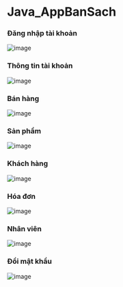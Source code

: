 # Java_AppBanSach
<h3>Đăng nhập tài khoản</h3>

![image](https://github.com/vovanminhtri2002/Java_AppBanSach/assets/118377344/c5264bba-c0de-468a-9f5a-a1e5de54c659)

<h3>Thông tin tài khoản</h3>

![image](https://github.com/vovanminhtri2002/Java_AppBanSach/assets/118377344/55ce49d4-7582-43b7-8835-e8f1325f007d)

<h3>Bán hàng</h3>

![image](https://github.com/vovanminhtri2002/Java_AppBanSach/assets/118377344/e25e4fdd-a4f6-488b-bd92-7bc11fd7531c)

<h3>Sản phẩm</h3>

![image](https://github.com/vovanminhtri2002/Java_AppBanSach/assets/118377344/f7d9c874-37d2-4883-a54c-a51981b87e07)

<h3>Khách hàng</h3>

![image](https://github.com/vovanminhtri2002/Java_AppBanSach/assets/118377344/3343db0a-39c0-4085-a6db-ae046ef50fc7)

<h3>Hóa đơn</h3>

![image](https://github.com/vovanminhtri2002/Java_AppBanSach/assets/118377344/f0019cce-89ff-4c8e-aa0f-8586664e489c)

<h3>Nhân viên</h3>

![image](https://github.com/vovanminhtri2002/Java_AppBanSach/assets/118377344/ddb84bc7-795c-482d-8681-c2a00baab147)

<h3>Đổi mật khẩu</h3>

![image](https://github.com/vovanminhtri2002/Java_AppBanSach/assets/118377344/02dbae56-dfc6-4d3e-9dfa-443f57200df9)
